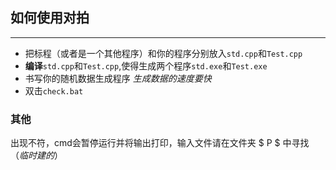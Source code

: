 ## 如何使用对拍
______

- 把标程（或者是一个其他程序）和你的程序分别放入`std.cpp`和`Test.cpp`
- **编译**`std.cpp`和`Test.cpp`,使得生成两个程序`std.exe`和`Test.exe`
- 书写你的随机数据生成程序 _生成数据的速度要快_
- 双击`check.bat`

### 其他
出现不符，cmd会暂停运行并将输出打印，输入文件请在文件夹 $ P $ 中寻找（*临时建的*）

